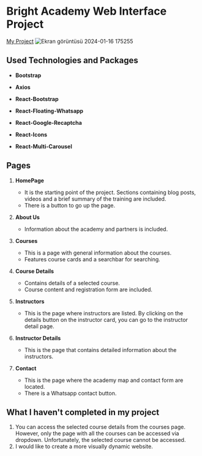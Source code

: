 
# Bright Academy Web Interface Project

[My Project](https://github.com/pinaraliogullari/pinar_aliogullari_bright_akademi_projesi.git)
![Ekran görüntüsü 2024-01-16 175255](https://github.com/pinaraliogullari/pinar_aliogullari_bright_akademi_projesi/assets/112780885/348e9489-88ee-41fe-94b7-a5e26c261e24)
## Used Technologies and Packages


- **Bootstrap**

- **Axios**
- **React-Bootstrap**

- **React-Floating-Whatsapp**

- **React-Google-Recaptcha**

- **React-Icons**

- **React-Multi-Carousel**




## Pages

1. **HomePage**
   - It is the starting point of the project. Sections containing blog posts, videos and a brief summary of the training are included.
   - There is a button to go up the page.

2. **About Us**
   - Information about the academy and partners is included.
 
3. **Courses**
   - This is a page with general information about the courses.
   - Features course cards and a searchbar for searching.

4. **Course Details**
   - Contains details of a selected course.
   - Course content and registration form are included.

5. **Instructors**
   - This is the page where instructors are listed. By clicking on the details button on the instructor card, you can go to the instructor detail page.

6. **Instructor Details**
   - This is the page that contains detailed information about the instructors.

7. **Contact**
   - This is the page where the academy map and contact form are located.
   - There is a Whatsapp contact button.

  ## What I haven't completed in my project
1. You can access the selected course details from the courses page. However, only the page with all the courses can be accessed via dropdown. Unfortunately, the selected course cannot be accessed.
2. I would like to create a more visually dynamic website.
